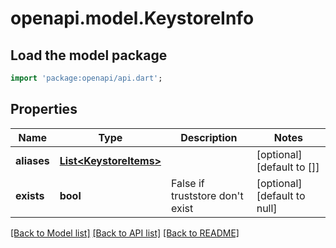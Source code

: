 # openapi.model.KeystoreInfo

## Load the model package
```dart
import 'package:openapi/api.dart';
```

## Properties
Name | Type | Description | Notes
------------ | ------------- | ------------- | -------------
**aliases** | [**List&lt;KeystoreItems&gt;**](KeystoreItems.md) |  | [optional] [default to []]
**exists** | **bool** | False if truststore don&#39;t exist | [optional] [default to null]

[[Back to Model list]](../README.md#documentation-for-models) [[Back to API list]](../README.md#documentation-for-api-endpoints) [[Back to README]](../README.md)


